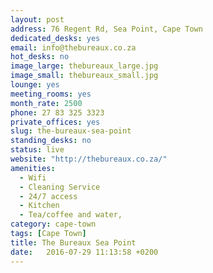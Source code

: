 ```yaml
---
layout: post
address: 76 Regent Rd, Sea Point, Cape Town
dedicated_desks: yes
email: info@thebureaux.co.za
hot_desks: no
image_large: thebureaux_large.jpg
image_small: thebureaux_small.jpg
lounge: yes
meeting_rooms: yes
month_rate: 2500
phone: 27 83 325 3323
private_offices: yes
slug: the-bureaux-sea-point
standing_desks: no
status: live
website: "http://thebureaux.co.za/"
amenities:
  - Wifi
  - Cleaning Service
  - 24/7 access
  - Kitchen
  - Tea/coffee and water,
category: cape-town
tags: [Cape Town]
title: The Bureaux Sea Point
date:   2016-07-29 11:13:58 +0200
---
```


